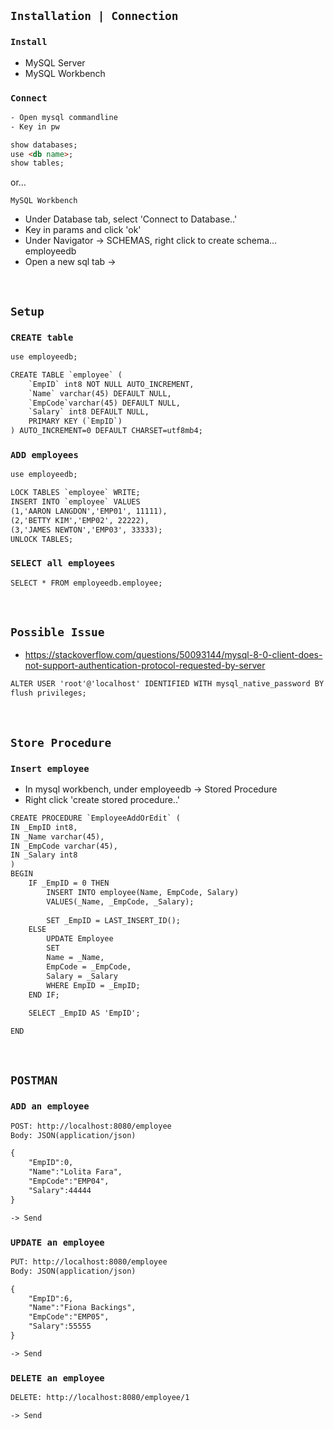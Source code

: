 
## `Installation | Connection`

### `Install`
- MySQL Server 
- MySQL Workbench

### `Connect`
```html
- Open mysql commandline
- Key in pw

show databases;
use <db name>;
show tables;
```

or...


`MySQL Workbench`
- Under Database tab, select 'Connect to Database..'
- Key in params and click 'ok'
- Under Navigator -> SCHEMAS, right click to create schema... employeedb
- Open a new sql tab ->

<br>

## `Setup`
### `CREATE table`
```html
use employeedb;

CREATE TABLE `employee` (
	`EmpID` int8 NOT NULL AUTO_INCREMENT,
    `Name` varchar(45) DEFAULT NULL,
    `EmpCode`varchar(45) DEFAULT NULL,
    `Salary` int8 DEFAULT NULL,
    PRIMARY KEY (`EmpID`)
) AUTO_INCREMENT=0 DEFAULT CHARSET=utf8mb4;
```

### `ADD employees`
```html
use employeedb;

LOCK TABLES `employee` WRITE;
INSERT INTO `employee` VALUES 
(1,'AARON LANGDON','EMP01', 11111),
(2,'BETTY KIM','EMP02', 22222),
(3,'JAMES NEWTON','EMP03', 33333);
UNLOCK TABLES;
```

### `SELECT all employees`
```html
SELECT * FROM employeedb.employee;
```
<br>

## `Possible Issue`
- https://stackoverflow.com/questions/50093144/mysql-8-0-client-does-not-support-authentication-protocol-requested-by-server

```html
ALTER USER 'root'@'localhost' IDENTIFIED WITH mysql_native_password BY 'root'
flush privileges;
```

<br>

## `Store Procedure`
### `Insert employee`

- In mysql workbench, under employeedb -> Stored Procedure
- Right click 'create stored procedure..'

```html
CREATE PROCEDURE `EmployeeAddOrEdit` (
IN _EmpID int8,
IN _Name varchar(45),
IN _EmpCode varchar(45),
IN _Salary int8
)
BEGIN
	IF _EmpID = 0 THEN
		INSERT INTO employee(Name, EmpCode, Salary)
        VALUES(_Name, _EmpCode, _Salary);
        
        SET _EmpID = LAST_INSERT_ID();
	ELSE
		UPDATE Employee
        SET
        Name = _Name,
        EmpCode = _EmpCode,
        Salary = _Salary
        WHERE EmpID = _EmpID;
	END IF;
    
    SELECT _EmpID AS 'EmpID';

END
```

<br>

## `POSTMAN`

### `ADD an employee`
```html
POST: http://localhost:8080/employee
Body: JSON(application/json)

{
	"EmpID":0,
	"Name":"Lolita Fara",
	"EmpCode":"EMP04",
	"Salary":44444
}

-> Send 
```


### `UPDATE an employee`
```html
PUT: http://localhost:8080/employee
Body: JSON(application/json)

{
	"EmpID":6,
	"Name":"Fiona Backings",
	"EmpCode":"EMP05",
	"Salary":55555
}

-> Send 
```

### `DELETE an employee`
```html
DELETE: http://localhost:8080/employee/1

-> Send 
```
